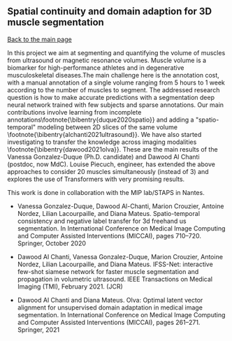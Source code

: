 ## Spatial continuity and domain adaption for 3D muscle segmentation

[Back to the main page](https://dcml-cn.github.io/)

In this project we aim at segmenting and quantifying the volume of muscles from ultrasound or magnetic resonance volumes. Muscle volume is a biomarker for high-performance athletes and in degenerative musculoskeletal diseases.The main challenge here is the annotation cost, with a manual annotation of a single volume ranging from 5 hours to 1 week according to the number of muscles to segment.  The addressed research question  is how to make accurate predictions with a segmentation deep neural network trained with few subjects and sparse annotations.  Our main contributions involve learning from incomplete annotations\footnote{\bibentry{duque2020spatio}} and adding a "spatio-temporal" modeling  between 2D slices of the same volume \footnote{\bibentry{alchanti2021ultrasound}}.
We have also started investigating to transfer the knowledge across imaging modalities \footnote{\bibentry{dawood2021olva}}. These are the main results of the Vanessa Gonzalez-Duque (Ph.D. candidate) and Dawood Al Chanti (postdoc, now MdC).  Louise Piecuch,  engineer,  has extended the above approaches to consider 20 muscles simultaneously (instead of 3) and explores the use of Transformers with very promising results.

This work is done in collaboration with the MIP lab/STAPS  in Nantes. 

* Vanessa Gonzalez-Duque, Dawood Al-Chanti, Marion Crouzier, Antoine Nordez, Lilian Lacourpaille, and Diana Mateus.
Spatio-temporal consistency and negative label transfer for 3d freehand us segmentation. In International Conference
on Medical Image Computing and Computer Assisted Interventions (MICCAI), pages 710–720. Springer, October 2020

* Dawood Al Chanti, Vanessa Gonzalez-Duque, Marion Crouzier, Antoine Nordez, Lilian Lacourpaille, and Diana Mateus.
IFSS-Net: interactive few-shot siamese network for faster muscle segmentation and propagation in volumetric ultrasound.
IEEE Transactions on Medical Imaging (TMI), February 2021. (JCR)

* Dawood Al Chanti and Diana Mateus. Olva: Optimal latent vector alignment for unsupervised domain adaptation in
medical image segmentation. In International Conference on Medical Image Computing and Computer Assisted Interventions
(MICCAI), pages 261–271. Springer, 2021
